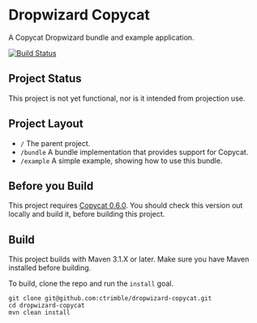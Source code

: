 # Dropwizard Copycat

A Copycat Dropwizard bundle and example application.

[![Build Status](https://secure.travis-ci.org/ctrimble/dropwizard-copycat.png?branch=develop)](https://travis-ci.org/ctrimble/dropwizard-copycat)

## Project Status

This project is not yet functional, nor is it intended from projection use.

## Project Layout

- `/` The parent project.
- `/bundle` A bundle implementation that provides support for Copycat.
- `/example` A simple example, showing how to use this bundle.

## Before you Build

This project requires [Copycat 0.6.0](https://github.com/kuujo/copycat).  You should check this version out locally and build it, before building this project.

## Build

This project builds with Maven 3.1.X or later.  Make sure you have Maven installed before building.

To build, clone the repo and run the `install` goal.

```
git clone git@github.com:ctrimble/dropwizard-copycat.git
cd dropwizard-copycat
mvn clean install
```
